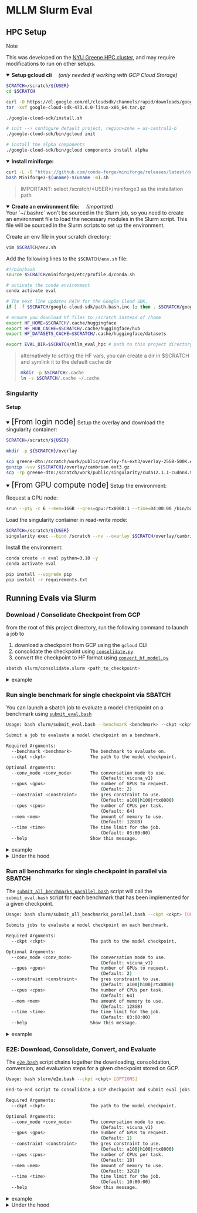 # MLLM Slurm Eval

## HPC Setup

> [!NOTE]
> This was developed on the <a href="https://sites.google.com/nyu.edu/nyu-hpc/hpc-systems/greene" target="_blank">NYU Greene HPC cluster</a>, and may require modifications to run on other setups.

<details open>
<summary><b>Setup gcloud cli</b> <span style="padding-left: 1em;"\> <i>(only needed if working with GCP Cloud Storage)</i></summary>

```bash
SCRATCH=/scratch/${USER}
cd $SCRATCH

curl -O https://dl.google.com/dl/cloudsdk/channels/rapid/downloads/google-cloud-sdk-473.0.0-linux-x86_64.tar.gz
tar -xvf google-cloud-sdk-473.0.0-linux-x86_64.tar.gz

./google-cloud-sdk/install.sh

# init --> configure default project, region+zone = us-central2-b
./google-cloud-sdk/bin/gcloud init

# install the alpha components
./google-cloud-sdk/bin/gcloud components install alpha
```

</details>

<details open>
<summary><b>Install miniforge:</b></summary>

```bash
curl -L -O "https://github.com/conda-forge/miniforge/releases/latest/download/Miniforge3-$(uname)-$(uname -m).sh"
bash Miniforge3-$(uname)-$(uname -m).sh
```

> IMPORTANT: select /scratch/\<USER\>/miniforge3 as the installation path

</details>

<details open>
<summary><b>Create an environment file:</b> <span style="padding-left: 1em;"\> <i>(important)</i></summary>
Your `~/.bashrc` won't be sourced in the Slurm job, so you need to create an environment file to load the necessary modules in the Slurm script. This file will be sourced in the Slurm scripts to set up the environment.


Create an env file in your scratch directory:
```bash
vim $SCRATCH/env.sh
```

Add the following lines to the `$SCRATCH/env.sh` file:
```bash
#!/bin/bash
source $SCRATCH/miniforge3/etc/profile.d/conda.sh

# activate the conda environment
conda activate eval

# The next line updates PATH for the Google Cloud SDK.
if [ -f $SCRATCH/google-cloud-sdk/path.bash.inc ]; then . $SCRATCH/google-cloud-sdk/path.bash.inc; fi

# ensure you download hf files to /scratch instead of /home
export HF_HOME=$SCRATCH/.cache/huggingface
export HF_HUB_CACHE=$SCRATCH/.cache/huggingface/hub
export HF_DATASETS_CACHE=$SCRATCH/.cache/huggingface/datasets

export EVAL_DIR=$SCRATCH/mllm_eval_hpc # path to this project directory
```

> alternatively to setting the HF vars, you can create a dir in $SCRATCH and symlink it to the default cache dir
> ```bash
> mkdir -p $SCRATCH/.cache
> ln -s $SCRATCH/.cache ~/.cache
> ```


### Singularity

#### Setup

<details open>
<summary><span style="font-size: 1.5em;">[From login node]</span> Setup the overlay and download the singularity container:</summary>

```bash
SCRATCH=/scratch/${USER}

mkdir -p ${SCRATCH}/overlay

scp greene-dtn:/scratch/work/public/overlay-fs-ext3/overlay-25GB-500K.ext3.gz ${SCRATCH}/overlay/cambrian.ext3.gz
gunzip -vvv ${SCRATCH}/overlay/cambrian.ext3.gz
scp -rp greene-dtn:/scratch/work/public/singularity/cuda12.1.1-cudnn8.9.0-devel-ubuntu22.04.2.sif ${SCRATCH}/overlay/cuda12.1.1-cudnn8.9.0-devel-ubuntu22.04.2.sif
```

</details>

<details open>
<summary><span style="font-size: 1.5em;">[From GPU compute node]</span> Setup the environment:</summary>

Request a GPU node:

```bash
srun --pty -c 6 --mem=16GB --gres=gpu:rtx8000:1 --time=04:00:00 /bin/bash
```

Load the singularity container in read-write mode:

```bash
SCRATCH=/scratch/${USER}
singularity exec --bind /scratch --nv --overlay $SCRATCH/overlay/cambrian.ext3:rw $SCRATCH/overlay/cuda12.1.1-cudnn8.9.0-devel-ubuntu22.04.2.sif /bin/bash
```

Install the environment:

```bash
conda create -n eval python=3.10 -y
conda activate eval

pip install --upgrade pip
pip install -r requirements.txt
```

</details>
</details>


## Running Evals via Slurm

### Download / Consolidate Checkpoint from GCP

from the root of this project directory, run the following command to launch a job to 
1. download a checkpoint from GCP using the `gcloud` CLI
2. consolidate the checkpoint using [`consolidate.py`](scripts/consolidate.py)
3. convert the checkpoint to HF format using [`convert_hf_model.py`](scripts/convert_hf_model.py)
```bash
sbatch slurm/consolidate.slurm <path_to_checkpoint>
```

<details>
<summary>example</summary>

```bash
sbatch slurm/consolidate.slurm gs://us-central2-storage/cambrian/checkpoints/TPU-llava-v1.5-7b-finetune-6993k
```

This will save the consolidated checkpoint to `$SCRATCH/cambrian-TPU-llava-v1.5-7b-finetune-6993k`
> Note: an extra "cambrian-" prefix is added to the checkpoint name if it is not already present to ensure the checkpoint can be loaded properly with the `cambrian` code
</details>

### Run single benchmark for single checkpoint via SBATCH
You can launch a sbatch job to evaluate a model checkpoint on a benchmark using [`submit_eval.bash`](slurm/submit_eval.bash)
```bash
Usage: bash slurm/submit_eval.bash --benchmark <benchmark> --ckpt <ckpt> [OPTIONS]

Submit a job to evaluate a model checkpoint on a benchmark.

Required Arguments:
  --benchmark <benchmark>       The benchmark to evaluate on.
  --ckpt <ckpt>                 The path to the model checkpoint.

Optional Arguments:
  --conv_mode <conv_mode>       The conversation mode to use.
                                    (Default: vicuna_v1)
  --gpus <gpus>                 The number of GPUs to request.
                                    (Default: 2)
  --constraint <constraint>     The gres constraint to use.
                                    (Default: a100|h100|rtx8000)
  --cpus <cpus>                 The number of CPUs per task.
                                    (Default: 64)
  --mem <mem>                   The amount of memory to use.
                                    (Default: 128GB)
  --time <time>                 The time limit for the job.
                                    (Default: 03:00:00)
  --help                        Show this message.
```

<details>
<summary>example</summary>

```bash
bash slurm/submit_eval.bash --ckpt $SCRATCH/checkpoints/llava-yi-finetune-6993k/ --conv_mode chatml_direct --constraint "a100|h100" --gpus 2 --benchmark mmmu
```
</details>


<details>
<summary>Under the hood</summary>

The [`submit_eval.bash`](slurm/submit_eval.bash) script does the following:

1. Parses the command-line arguments and validates them.
2. Determines the appropriate Slurm script to use for the evaluation.
3. Constructs the Slurm command to submit the evaluation job.
4. Submits the evaluation job to the Slurm job scheduler.

The Slurm script sets up the environment, loads the necessary modules, and runs the [`run_benchmark.sh`](scripts/run_benchmark.sh) script with the provided arguments. See [`eval_benchmark.slurm`](slurm/eval_benchmark.slurm) for more details.

The [`run_benchmark.sh`](scripts/run_benchmark.sh) script does the following:

1. Parses the command-line arguments.
2. Validates the benchmark directory and required scripts.
3. Handles the distribution of the evaluation workload across multiple GPUs using chunking.
4. Runs the evaluation script for each chunk in parallel.
5. Combines the results from all the chunks into a single answers file.
6. Runs the testing script on the combined answers file to compute the evaluation metrics.

</details>

### Run all benchmarks for single checkpoint in parallel via SBATCH
The [`submit_all_benchmarks_parallel.bash`](slurm/submit_all_benchmarks_parallel.bash) script will call the `submit_eval.bash` script for each benchmark that has been implemented for a given checkpoint.
```bash
Usage: bash slurm/submit_all_benchmarks_parallel.bash --ckpt <ckpt> [OPTIONS]

Submits jobs to evaluate a model checkpoint on each benchmark.

Required Arguments:
  --ckpt <ckpt>                 The path to the model checkpoint.

Optional Arguments:
  --conv_mode <conv_mode>       The conversation mode to use.
                                    (Default: vicuna_v1)
  --gpus <gpus>                 The number of GPUs to request.
                                    (Default: 2)
  --constraint <constraint>     The gres constraint to use.
                                    (Default: a100|h100|rtx8000)
  --cpus <cpus>                 The number of CPUs per task.
                                    (Default: 64)
  --mem <mem>                   The amount of memory to use.
                                    (Default: 128GB)
  --time <time>                 The time limit for the job.
                                    (Default: 03:00:00)
  --help                        Show this message.
```

<details>
<summary>example</summary>

```bash
bash slurm/submit_all_benchmarks_parallel.bash --ckpt $SCRATCH/checkpoints/llava-TPU-llava-v1.5-7b-finetune-6993k
```

or using the [`nyu-visionx/cambrian-8b`](https://huggingface.co/nyu-visionx/cambrian-8b) HF model:

```bash
bash slurm/submit_all_benchmarks_parallel.bash --ckpt nyu-visionx/cambrian-8b
```

</details>

### E2E: Download, Consolidate, Convert, and Evaluate
The [`e2e.bash`](slurm/e2e.bash) script chains together the downloading, consolidation, conversion, and evaluation steps for a given checkpoint stored on GCP.

```bash
Usage: bash slurm/e2e.bash --ckpt <ckpt> [OPTIONS]

End-to-end script to consolidate a GCP checkpoint and submit eval jobs.

Required Arguments:
  --ckpt <ckpt>                 The path to the model checkpoint.

Optional Arguments:
  --conv_mode <conv_mode>       The conversation mode to use.
                                    (Default: vicuna_v1)
  --gpus <gpus>                 The number of GPUs to request.
                                    (Default: 1)
  --constraint <constraint>     The gres constraint to use.
                                    (Default: a100|h100|rtx8000)
  --cpus <cpus>                 The number of CPUs per task.
                                    (Default: 18)
  --mem <mem>                   The amount of memory to use.
                                    (Default: 32GB)
  --time <time>                 The time limit for the job.
                                    (Default: 10:00:00)
  --help                        Show this message.
```

<details>
<summary>example</summary>

```bash
bash slurm/e2e.bash --ckpt gs://us-central2-storage/cambrian/checkpoints/TPU-llava-v1.5-7b-finetune-6993k
```
</details>

<details>
<summary>Under the hood</summary>

The [`e2e.bash`](slurm/e2e.bash) script performs the following steps:

1. **Consolidation Job Submission**:
   - Submits a Slurm job using `slurm/consolidate.slurm` to:
        1. Download the checkpoint from GCP Cloud Storage.
        2. Consolidate the checkpoint using `scripts/consolidate.py`.
        3. Convert the checkpoint to HuggingFace format using `scripts/convert_hf_model.py`.
   - Captures the job ID of the consolidation job.

2. **Checkpoint Path Processing**:
   - Extracts the checkpoint name from the GCP path.
   - Prepends "cambrian-" to the checkpoint name if not already present.
   - Constructs the full local path where the consolidated checkpoint will be saved.

3. **Evaluation Jobs Submission**:
   - Calls `slurm/submit_all_benchmarks_parallel.bash` to submit evaluation jobs for all implemented benchmarks.
   - Passes along all relevant parameters (checkpoint path, conversation mode, Slurm job settings).
   - Sets up a dependency on the consolidation job, ensuring evaluations only start after consolidation is complete.

This end-to-end process automates the entire workflow from downloading a checkpoint from GCP to running all benchmark evaluations, making it easy to evaluate new checkpoints with a single command.

</details>
